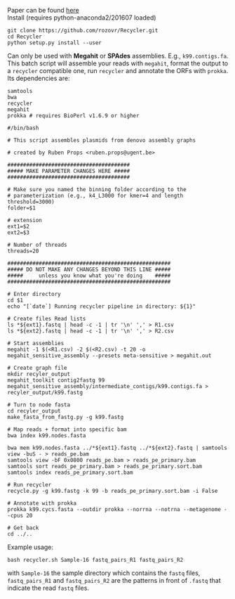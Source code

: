 Paper can be found [here](https://academic.oup.com/bioinformatics/article/33/4/475/2623362/Recycler-an-algorithm-for-detecting-plasmids-from)  
Install (requires python-anaconda2/201607 loaded)
```
git clone https://github.com/rozovr/Recycler.git
cd Recycler
python setup.py install --user
```
Can only be used with **Megahit** or **SPAdes** assemblies. E.g., `k99.contigs.fa`. This batch script will assemble your reads with `megahit`, format the output to a `recycler` compatible one, run `recycler` and annotate the ORFs with `prokka`.
Its dependencies are:
```
samtools
bwa
recycler
megahit
prokka # requires BioPerl v1.6.9 or higher
```

```
#/bin/bash

# This script assembles plasmids from denovo assembly graphs

# created by Ruben Props <ruben.props@ugent.be>

#######################################
##### MAKE PARAMETER CHANGES HERE #####
#######################################

# Make sure you named the binning folder according to the
# parameterization (e.g., k4_L3000 for kmer=4 and length threshold=3000)
folder=$1

# extension
ext1=$2
ext2=$3

# Number of threads
threads=20

####################################################
##### DO NOT MAKE ANY CHANGES BEYOND THIS LINE #####
#####     unless you know what you're doing    #####
####################################################

# Enter directory
cd $1
echo "[`date`] Running recycler pipeline in directory: ${1}"

# Create files Read lists
ls *${ext1}.fastq | head -c -1 | tr '\n' ',' > R1.csv
ls *${ext2}.fastq | head -c -1 | tr '\n' ',' > R2.csv

# Start assemblies
megahit -1 $(<R1.csv) -2 $(<R2.csv) -t 20 -o megahit_sensitive_assembly --presets meta-sensitive > megahit.out

# Create graph file
mkdir recyler_output
megahit_toolkit contig2fastg 99 megahit_sensitive_assembly/intermediate_contigs/k99.contigs.fa > recyler_output/k99.fastg

# Turn to node fasta
cd recyler_output
make_fasta_from_fastg.py -g k99.fastg 

# Map reads + format into specific bam
bwa index k99.nodes.fasta

bwa mem k99.nodes.fasta ../*${ext1}.fastq ../*${ext2}.fastq | samtools view -buS - > reads_pe.bam
samtools view -bF 0x0800 reads_pe.bam > reads_pe_primary.bam
samtools sort reads_pe_primary.bam > reads_pe_primary.sort.bam
samtools index reads_pe_primary.sort.bam

# Run recycler
recycle.py -g k99.fastg -k 99 -b reads_pe_primary.sort.bam -i False

# Annotate with prokka
prokka k99.cycs.fasta --outdir prokka --norrna --notrna --metagenome --cpus 20

# Get back
cd ../..
```

Example usage:
```
bash recycler.sh Sample-16 fastq_pairs_R1 fastq_pairs_R2
```
with `Sample-16` the sample directory which contains the `fastq` files, `fastq_pairs_R1` and `fastq_pairs_R2` are the patterns in front of `.fastq` that indicate the read `fastq` files.
